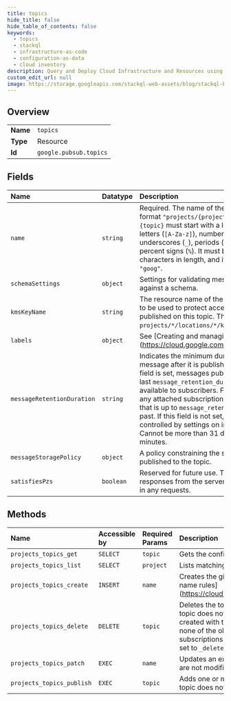 ```yaml
---
title: topics
hide_title: false
hide_table_of_contents: false
keywords:
  - topics
  - stackql
  - infrastructure-as-code
  - configuration-as-data
  - cloud inventory
description: Query and Deploy Cloud Infrastructure and Resources using SQL
custom_edit_url: null
image: https://storage.googleapis.com/stackql-web-assets/blog/stackql-blog-post-featured-image.png
---
```

  
    

## Overview
<table><tbody>
<tr><td><b>Name</b></td><td><code>topics</code></td></tr>
<tr><td><b>Type</b></td><td>Resource</td></tr>
<tr><td><b>Id</b></td><td><code>google.pubsub.topics</code></td></tr>
</tbody></table>

## Fields
| Name | Datatype | Description |
|:-----|:---------|:------------|
| `name` | `string` | Required. The name of the topic. It must have the format `"projects/{project}/topics/{topic}"`. `{topic}` must start with a letter, and contain only letters (`[A-Za-z]`), numbers (`[0-9]`), dashes (`-`), underscores (`_`), periods (`.`), tildes (`~`), plus (`+`) or percent signs (`%`). It must be between 3 and 255 characters in length, and it must not start with `"goog"`. |
| `schemaSettings` | `object` | Settings for validating messages published against a schema. |
| `kmsKeyName` | `string` | The resource name of the Cloud KMS CryptoKey to be used to protect access to messages published on this topic. The expected format is `projects/*/locations/*/keyRings/*/cryptoKeys/*`. |
| `labels` | `object` | See [Creating and managing labels] (https://cloud.google.com/pubsub/docs/labels). |
| `messageRetentionDuration` | `string` | Indicates the minimum duration to retain a message after it is published to the topic. If this field is set, messages published to the topic in the last `message_retention_duration` are always available to subscribers. For instance, it allows any attached subscription to [seek to a timestamp](https://cloud.google.com/pubsub/docs/replay-overview#seek_to_a_time) that is up to `message_retention_duration` in the past. If this field is not set, message retention is controlled by settings on individual subscriptions. Cannot be more than 31 days or less than 10 minutes. |
| `messageStoragePolicy` | `object` | A policy constraining the storage of messages published to the topic. |
| `satisfiesPzs` | `boolean` | Reserved for future use. This field is set only in responses from the server; it is ignored if it is set in any requests. |
## Methods
| Name | Accessible by | Required Params | Description |
|:-----|:--------------|:----------------|:------------|
| `projects_topics_get` | `SELECT` | `topic` | Gets the configuration of a topic. |
| `projects_topics_list` | `SELECT` | `project` | Lists matching topics. |
| `projects_topics_create` | `INSERT` | `name` | Creates the given topic with the given name. See the [resource name rules] (https://cloud.google.com/pubsub/docs/admin#resource_names). |
| `projects_topics_delete` | `DELETE` | `topic` | Deletes the topic with the given name. Returns `NOT_FOUND` if the topic does not exist. After a topic is deleted, a new topic may be created with the same name; this is an entirely new topic with none of the old configuration or subscriptions. Existing subscriptions to this topic are not deleted, but their `topic` field is set to `_deleted-topic_`. |
| `projects_topics_patch` | `EXEC` | `name` | Updates an existing topic. Note that certain properties of a topic are not modifiable. |
| `projects_topics_publish` | `EXEC` | `topic` | Adds one or more messages to the topic. Returns `NOT_FOUND` if the topic does not exist. |

